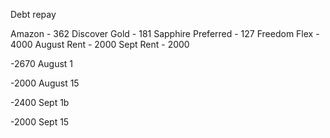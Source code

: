 Debt repay

Amazon - 362
Discover Gold - 181
Sapphire Preferred - 127
Freedom Flex - 4000
August Rent - 2000
Sept Rent - 2000

-2670 August 1

-2000 August 15

-2400 Sept 1b

-2000 Sept 15